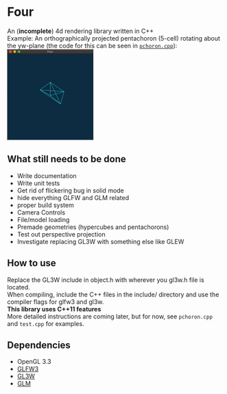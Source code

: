 # Four
An (**incomplete**) 4d rendering library written in C++  
Example: An orthographically projected pentachoron (5-cell) rotating about the yw-plane (the code for this can be seen in [`pchoron.cpp`](https://github.com/ndm767/Four/blob/main/pchoron.cpp)):  
<img src="https://raw.githubusercontent.com/ndm767/Four/main/pchoronYW.gif" alt="pchoron" width="201" height="211"> 
## What still needs to be done
- Write documentation
- Write unit tests  
- Get rid of flickering bug in solid mode
- hide everything GLFW and GLM related
- proper build system
- Camera Controls
- File/model loading
- Premade geometries (hypercubes and pentachorons)
- Test out perspective projection
- Investigate replacing GL3W with something else like GLEW
## How to use
Replace the GL3W include in object.h with wherever you gl3w.h file is located.  
When compiling, include the C++ files in the include/ directory and use the compiler flags for glfw3 and gl3w.  
**This library uses C++11 features**  
More detailed instructions are coming later, but for now, see `pchoron.cpp` and `test.cpp` for examples.
## Dependencies
- OpenGL 3.3
- [GLFW3](https://www.glfw.org/)
- [GL3W](https://github.com/skaslev/gl3w)
- [GLM](https://github.com/g-truc/glm)